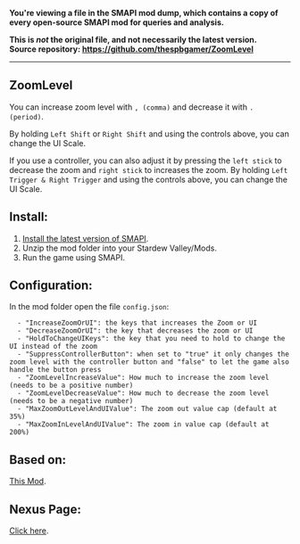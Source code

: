 **You're viewing a file in the SMAPI mod dump, which contains a copy of every open-source SMAPI mod
for queries and analysis.**

**This is _not_ the original file, and not necessarily the latest version.**  
**Source repository: https://github.com/thespbgamer/ZoomLevel**

----

## ZoomLevel
You can increase zoom level with ``, (comma)`` and decrease it with ``. (period)``.

By holding ``Left Shift`` or ``Right Shift`` and using the controls above, you can change the UI Scale.

If you use a controller, you can also adjust it by pressing the ``left stick`` to decrease the zoom and ``right stick`` to increases the zoom.
By holding ``Left Trigger & Right Trigger`` and using the controls above, you can change the UI Scale.


## Install:

1. [Install the latest version of SMAPI](https://github.com/Pathoschild/SMAPI/releases).
2. Unzip the mod folder into your Stardew Valley/Mods.
3. Run the game using SMAPI.

## Configuration:

In the mod folder open the file ``config.json``:
```
  - "IncreaseZoomOrUI": the keys that increases the Zoom or UI
  - "DecreaseZoomOrUI": the key that decreases the zoom or UI
  - "HoldToChangeUIKeys": the key that you need to hold to change the UI instead of the zoom
  - "SuppressControllerButton": when set to "true" it only changes the zoom level with the controller button and "false" to let the game also handle the button press
  - "ZoomLevelIncreaseValue": How much to increase the zoom level (needs to be a positive number)
  - "ZoomLevelDecreaseValue": How much to decrease the zoom level (needs to be a negative number)
  - "MaxZoomOutLevelAndUIValue": The zoom out value cap (default at 35%)
  - "MaxZoomInLevelAndUIValue": The zoom in value cap (default at 200%)
```
## Based on:
[This Mod](https://github.com/GuiNoya/SVMods/).

## Nexus Page: 
[Click here](https://www.nexusmods.com/stardewvalley/mods/7363).


